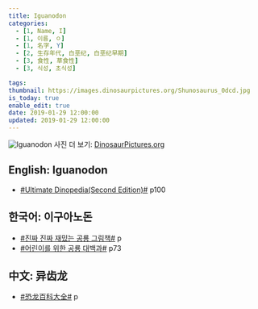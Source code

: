 ```yaml
---
title: Iguanodon
categories:
  - [1, Name, I]
  - [1, 이름, ㅇ]
  - [1, 名字, Y]
  - [2, 生存年代, 白垩纪, 白垩纪早期]
  - [3, 食性, 草食性]
  - [3, 식성, 초식성]

tags:
thumbnail: https://images.dinosaurpictures.org/Shunosaurus_0dcd.jpg
is_today: true
enable_edit: true
date: 2019-01-29 12:00:00
updated: 2019-01-29 12:00:00
---
```

![Iguanodon](https://images.weserv.nl/?url=images.dinosaurpictures.org/iguanodon_b35b.jpg)
사진 더 보기: [DinosaurPictures.org](http://dinosaurpictures.org/Iguanodon-pictures)

## English: Iguanodon

- [#Ultimate Dinopedia(Second Edition)#](/books/p/86d06d1161eb1684c26079a0348b5931/) p100

## 한국어: 이구아노돈

- [#진짜 진짜 재밌는 공룡 그림책#](/books/p/3289261dc4d846b8a02798617a63ad75/) p
- [#어린이를 위한 공룡 대백과#](/books/p/f60f989c24559d39cb141e73aa0754c0/) p73

## 中文: 异齿龙

- [#恐龙百科大全#](/books/p/6cd4e752e2119c63c607be6bb97d17aa/) p
